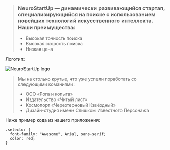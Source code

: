 > ### NeuroStartUp  — динамически развивающийся стартап, специализирующийся на поиске с использованием новейших технологий искусственного интеллекта. Наши преимущества:
>
> * Высокая точность поиска
> * Высокая скорость поиска
> * Низкая цена

Логотип:

![NeuroStartUp logo](https://camo.githubusercontent.com/79ee96a8b8fa098c44d1ca302006f24d008408a1c22fc13260437214d705a23d/68747470733a2f2f6e65746f6c6f67792d636f64652e6769746875622e696f2f6769742d686f6d65776f726b732f696e74726f64756374696f6e2f6173736574732f6c6f676f2e706e67)

> Мы на столько крутые, что уже успели поработать со следующими команиями:
>
> * ООО «Рога и копыта»
> * Издательство «Читый лист»
> * Космопорт «Черезтерновый Кзвёздный»
> * Дизайн-студия имени Слишком Известного Персонажа

Ниже пример кода из нашего приложения:

```
.selector {
  font-family: "Awesome", Arial, sans-serif;
  color: red;
}
```
